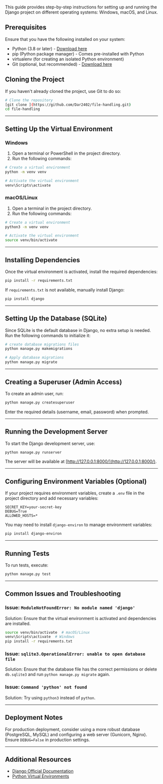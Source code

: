 This guide provides step-by-step instructions for setting up and running the Django project on different operating systems: Windows, macOS, and Linux.

## Prerequisites

Ensure that you have the following installed on your system:

- Python (3.8 or later) - [Download here](https://www.python.org/downloads/)
- pip (Python package manager) - Comes pre-installed with Python
- virtualenv (for creating an isolated Python environment)
- Git (optional, but recommended) - [Download here](https://git-scm.com/)

## Cloning the Project

If you haven't already cloned the project, use Git to do so:

```sh
# Clone the repository
[git clone ](https://github.com/Dar2402/file-handling.git)
cd file-handling
```

---

## Setting Up the Virtual Environment

### Windows

1. Open a terminal or PowerShell in the project directory.
2. Run the following commands:

```sh
# Create a virtual environment
python -m venv venv

# Activate the virtual environment
venv\Scripts\activate
```

### macOS/Linux

1. Open a terminal in the project directory.
2. Run the following commands:

```sh
# Create a virtual environment
python3 -m venv venv

# Activate the virtual environment
source venv/bin/activate
```

---

## Installing Dependencies

Once the virtual environment is activated, install the required dependencies:

```sh
pip install -r requirements.txt
```

If `requirements.txt` is not available, manually install Django:

```sh
pip install django
```

---

## Setting Up the Database (SQLite)

Since SQLite is the default database in Django, no extra setup is needed. Run the following commands to initialize it:

```sh
# create database migrations files
python manage.py makemigrations
```

```sh
# Apply database migrations
python manage.py migrate
```

---

## Creating a Superuser (Admin Access)

To create an admin user, run:

```sh
python manage.py createsuperuser
```

Enter the required details (username, email, password) when prompted.

---

## Running the Development Server

To start the Django development server, use:

```sh
python manage.py runserver
```

The server will be available at [http://127.0.0.1:8000/](http://127.0.0.1:8000/).

---

## Configuring Environment Variables (Optional)

If your project requires environment variables, create a `.env` file in the project directory and add necessary variables:

```env
SECRET_KEY=your-secret-key
DEBUG=True
ALLOWED_HOSTS=*
```

You may need to install `django-environ` to manage environment variables:

```sh
pip install django-environ
```

---

## Running Tests

To run tests, execute:

```sh
python manage.py test
```

---

## Common Issues and Troubleshooting

### Issue: `ModuleNotFoundError: No module named 'django'`

Solution: Ensure that the virtual environment is activated and dependencies are installed.

```sh
source venv/bin/activate  # macOS/Linux
venv\Scripts\activate  # Windows
pip install -r requirements.txt
```

### Issue: `sqlite3.OperationalError: unable to open database file`

Solution: Ensure that the database file has the correct permissions or delete `db.sqlite3` and run `python manage.py migrate` again.

### Issue: `Command 'python' not found`

Solution: Try using `python3` instead of `python`.

---

## Deployment Notes

For production deployment, consider using a more robust database (PostgreSQL, MySQL) and configuring a web server (Gunicorn, Nginx). Ensure `DEBUG=False` in production settings.

---

## Additional Resources

- [Django Official Documentation](https://docs.djangoproject.com/en/stable/)
- [Python Virtual Environments](https://docs.python.org/3/library/venv.html)

